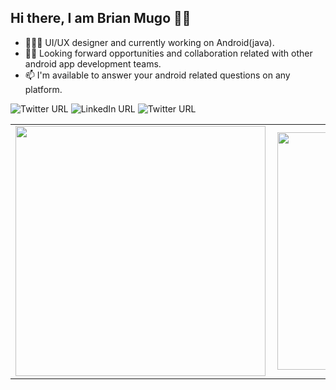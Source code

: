 ## Hi there, I am Brian Mugo 👋🏾


- 👨🏾‍💻 UI/UX designer and currently working on Android(java).
- ✌🏾 Looking forward opportunities and collaboration related with other android app development teams.
- 📫 I'm available to answer your android related questions on any platform.

![Twitter URL](https://img.shields.io/twitter/url?label=Twitter&logo=twitter&logoColor=%23ffffff&style=for-the-badge&url=https%3A%2F%2Ftwitter.com%2FBrianMugo12)
![LinkedIn URL](https://img.shields.io/twitter/url?label=Linkedin&logo=linkedin&style=for-the-badge&url=https%3A%2F%2Fwww.linkedin.com%2Fin%2Fbrian-mugo-a47155164%2F)
![Twitter URL](https://img.shields.io/twitter/url?label=Figma&logo=figma&logoColor=%23fff&style=for-the-badge&url=https%3A%2F%2Fwww.figma.com%2Ffiles%2Fuser%2F890678063322824360)


<center>
  <table>
  <tr>
      <td><img width="400px" align="left" src="https://github-readme-stats.vercel.app/api?username=brayomugo15&count_private=true&show_icons=true&theme=dark&layout=compact" /></td>
      <td><img width="380px" align="left" src="https://github-readme-stats.vercel.app/api/top-langs/?username=brayomugo15&hide=html&layout=compact&theme=dark" /></td>      
  </tr>   
</table>
</center>
